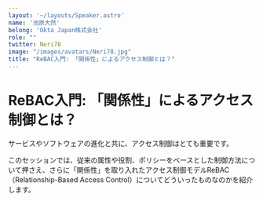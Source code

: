 ```yaml
---
layout: '~/layouts/Speaker.astro'
name: '池原大然'
belong: 'Okta Japan株式会社'
role: ""
twitter: Neri78
image: "/images/avatars/Neri78.jpg"
title: "ReBAC入門: 「関係性」によるアクセス制御とは？"
---
```


# ReBAC入門: 「関係性」によるアクセス制御とは？

サービスやソフトウェアの進化と共に、アクセス制御はとても重要です。

このセッションでは、従来の属性や役割、ポリシーをベースとした制御方法について押さえ、さらに「関係性」を取り入れたアクセス制御モデルReBAC（Relationship-Based Access Control）についてどういったものなのかを紹介します。
